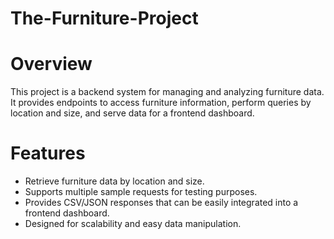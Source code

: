# The-Furniture-Project
# Overview
This project is a backend system for managing and analyzing furniture data. It provides endpoints to access furniture information, perform queries by location and size, and serve data for a frontend dashboard.

# Features
*  Retrieve furniture data by location and size.
*  Supports multiple sample requests for testing purposes.
*  Provides CSV/JSON responses that can be easily integrated into a frontend dashboard.
* Designed for scalability and easy data manipulation.
